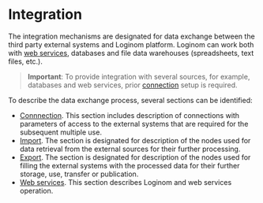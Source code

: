 # Integration

The integration mechanisms are designated for data exchange between the third party external systems and Loginom platform. Loginom can work both with [web services](./web-services/README.md), databases and file data warehouses (spreadsheets, text files, etc.).

> **Important**:
> To provide integration with several sources, for example, databases and web services, prior [connection](./connections/README.md) setup is required.

To describe the data exchange process, several sections can be identified:

* [Connnection](./connections/README.md). This section includes description of connections with parameters of access to the external systems that are required for the subsequent multiple use.
* [Import](./import/README.md). The section is designated for description of the nodes used for data retrieval from the external sources for their further processing.
* [Export](./export/README.md). The section is designated for description of the nodes used for filling the external systems with the processed data for their further storage, use, transfer or publication.
* [Web services](./web-services/README.md). This section describes Loginom and web services operation.